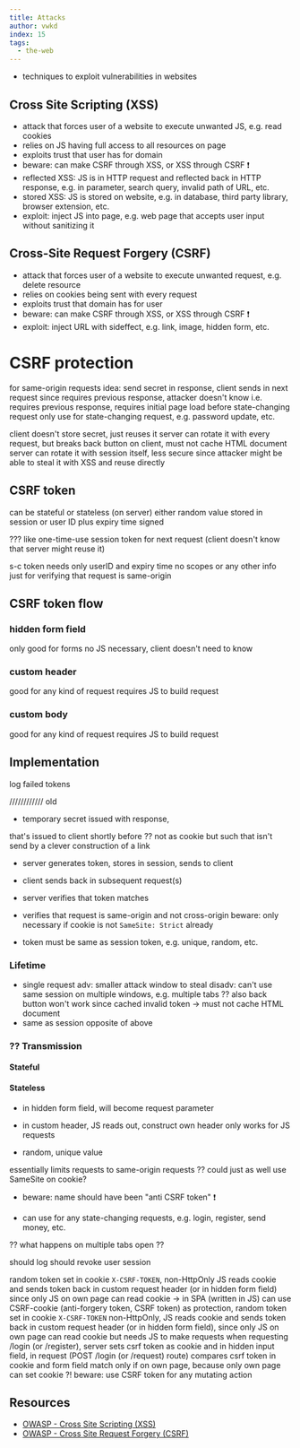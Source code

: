 ```yaml
---
title: Attacks
author: vwkd
index: 15
tags:
  - the-web
---
```


<!-- todo: finish reading

https://en.wikipedia.org/wiki/Cross-site_request_forgery#Cookie-to-header_token
https://cheatsheetseries.owasp.org/cheatsheets/Cross-Site_Request_Forgery_Prevention_Cheat_Sheet.html#encryption-based-token-pattern
https://cheatsheetseries.owasp.org/cheatsheets/Cross_Site_Scripting_Prevention_Cheat_Sheet.html
 -->

- techniques to exploit vulnerabilities in websites



## Cross Site Scripting (XSS)

- attack that forces user of a website to execute unwanted JS, e.g. read cookies
- relies on JS having full access to all resources on page
- exploits trust that user has for domain
- beware: can make CSRF through XSS, or XSS through CSRF ❗️
- reflected XSS: JS is in HTTP request and reflected back in HTTP response, e.g. in parameter, search query, invalid path of URL, etc.
- stored XSS: JS is stored on website, e.g. in database, third party library, browser extension, etc.
- exploit: inject JS into page, e.g. web page that accepts user input without sanitizing it



## Cross-Site Request Forgery (CSRF)

- attack that forces user of a website to execute unwanted request, e.g. delete resource
- relies on cookies being sent with every request
- exploits trust that domain has for user
- beware: can make CSRF through XSS, or XSS through CSRF ❗️
- exploit: inject URL with sideffect, e.g. link, image, hidden form, etc.




# CSRF protection

<!-- TODO: FINISH -->

for same-origin requests
idea: send secret in response, client sends in next request
    since requires previous response, attacker doesn't know
i.e. requires previous response, requires initial page load before state-changing request
only use for state-changing request, e.g. password update, etc.

client doesn't store secret, just reuses it
server can rotate it with every request, but breaks back button on client, must not cache HTML document
server can rotate it with session itself, less secure since attacker might be able to steal it with XSS and reuse directly

## CSRF token

can be stateful or stateless (on server)
either random value stored in session
or user ID plus expiry time signed

??? like one-time-use session token for next request
    (client doesn't know that server might reuse it)

s-c token needs only userID and expiry time
    no scopes or any other info
    just for verifying that request is same-origin

## CSRF token flow

### hidden form field

only good for forms
no JS necessary, client doesn't need to know

### custom header

good for any kind of request
requires JS to build request

### custom body

good for any kind of request
requires JS to build request



## Implementation

log failed tokens

//////////// old

<!-- todo: consider moving to 15. -->

- temporary secret
issued with response, 

that's issued to client shortly before
?? not as cookie but such that isn't send by a clever construction of a link

- server generates token, stores in session, sends to client
- client sends back in subsequent request(s)
- server verifies that token matches
- verifies that request is same-origin and not cross-origin
beware: only necessary if cookie is not `SameSite: Strict` already

- token must be same as session token, e.g. unique, random, etc.

### Lifetime

- single request
    adv: smaller attack window to steal
    disadv: can't use same session on multiple windows, e.g. multiple tabs
        ?? also back button won't work since cached invalid token
    -> must not cache HTML document
- same as session
    opposite of above

### ?? Transmission

#### Stateful


#### Stateless

- in hidden form field, will become request parameter
- in custom header, JS reads out, construct own header
    only works for JS requests

- random, unique value

essentially limits requests to same-origin requests
    ?? could just as well use SameSite on cookie?

- beware: name should have been "anti CSRF token" ❗️

- can use for any state-changing requests, e.g. login, register, send money, etc.

?? what happens on multiple tabs open ??



should log
should revoke user session



<!-- oldoldold -->
random token set in cookie `X-CSRF-TOKEN`, non-HttpOnly
JS reads cookie and sends token back in custom request header (or in hidden form field)
since only JS on own page can read cookie
-> in SPA (written in JS) can use CSRF-cookie (anti-forgery token, CSRF token) as protection, random token set in cookie `X-CSRF-TOKEN` non-HttpOnly, JS reads cookie and sends token back in custom request header (or in hidden form field), since only JS on own page can read cookie
  but needs JS to make requests
  when requesting /login (or /register), server sets csrf token as cookie and in hidden input field, in request (POST /login (or /request) route) compares csrf token in cookie and form field
  match only if on own page, because only own page can set cookie ?!
  beware: use CSRF token for any mutating action





## Resources

- [OWASP - Cross Site Scripting (XSS)](https://owasp.org/www-community/attacks/xss/)
- [OWASP - Cross Site Request Forgery (CSRF)](https://owasp.org/www-community/attacks/csrf)